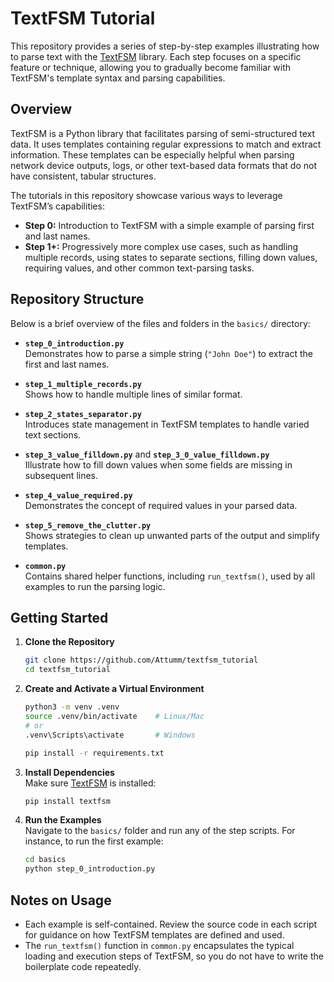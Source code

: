 # TextFSM Tutorial

This repository provides a series of step-by-step examples illustrating how to parse text with the [TextFSM](https://github.com/google/textfsm) library. Each step focuses on a specific feature or technique, allowing you to gradually become familiar with TextFSM's template syntax and parsing capabilities.

## Overview

TextFSM is a Python library that facilitates parsing of semi-structured text data. It uses templates containing regular expressions to match and extract information. These templates can be especially helpful when parsing network device outputs, logs, or other text-based data formats that do not have consistent, tabular structures.

The tutorials in this repository showcase various ways to leverage TextFSM’s capabilities:
- **Step 0:** Introduction to TextFSM with a simple example of parsing first and last names.  
- **Step 1+:** Progressively more complex use cases, such as handling multiple records, using states to separate sections, filling down values, requiring values, and other common text-parsing tasks.

## Repository Structure

Below is a brief overview of the files and folders in the `basics/` directory:

- **`step_0_introduction.py`**  
  Demonstrates how to parse a simple string (`"John Doe"`) to extract the first and last names.
  
- **`step_1_multiple_records.py`**  
  Shows how to handle multiple lines of similar format.

- **`step_2_states_separator.py`**  
  Introduces state management in TextFSM templates to handle varied text sections.

- **`step_3_value_filldown.py`** and **`step_3_0_value_filldown.py`**  
  Illustrate how to fill down values when some fields are missing in subsequent lines.

- **`step_4_value_required.py`**  
  Demonstrates the concept of required values in your parsed data.

- **`step_5_remove_the_clutter.py`**  
  Shows strategies to clean up unwanted parts of the output and simplify templates.

- **`common.py`**  
  Contains shared helper functions, including `run_textfsm()`, used by all examples to run the parsing logic.

## Getting Started

1. **Clone the Repository**  
   ```bash
   git clone https://github.com/Attumm/textfsm_tutorial
   cd textfsm_tutorial
   ```

2. **Create and Activate a Virtual Environment**  
   ```bash
   python3 -m venv .venv
   source .venv/bin/activate    # Linux/Mac
   # or
   .venv\Scripts\activate       # Windows
   
   pip install -r requirements.txt
   ```

3. **Install Dependencies**  
   Make sure [TextFSM](https://github.com/google/textfsm) is installed:
   ```bash
   pip install textfsm
   ```

4. **Run the Examples**  
   Navigate to the `basics/` folder and run any of the step scripts. For instance, to run the first example:
   ```bash
   cd basics
   python step_0_introduction.py
   ```

## Notes on Usage

- Each example is self-contained. Review the source code in each script for guidance on how TextFSM templates are defined and used.
- The `run_textfsm()` function in `common.py` encapsulates the typical loading and execution steps of TextFSM, so you do not have to write the boilerplate code repeatedly.

